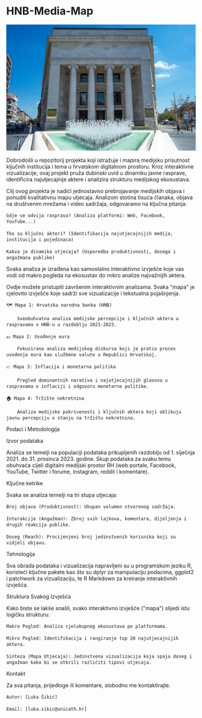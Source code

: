 # HNB-Media-Map

![](photo.jpg)




Dobrodošli u repozitorij projekta koji istražuje i mapira medijsku prisutnost ključnih institucija i tema u hrvatskom digitalnom prostoru. Kroz interaktivne vizualizacije, ovaj projekt pruža dubinski uvid u dinamiku javne rasprave, identificira najutjecajnije aktere i analizira strukturu medijskog ekosustava.

Cilj ovog projekta je nadići jednostavno prebrojavanje medijskih objava i ponuditi kvalitativnu mapu utjecaja. Analizom stotina tisuća članaka, objava na društvenim mrežama i video sadržaja, odgovaramo na ključna pitanja:

    Gdje se odvija rasprava? (Analiza platformi: Web, Facebook, YouTube...)

    Tko su ključni akteri? (Identifikacija najutjecajnijih medija, institucija i pojedinaca)

    Kakva je dinamika utjecaja? (Usporedba produktivnosti, dosega i angažmana publike)

Svaka analiza je izrađena kao samostalno interaktivno izvješće koje vas vodi od makro pogleda na ekosustav do mikro analize najvažnijih aktera.


Ovdje možete pristupiti završenim interaktivnim analizama. Svaka "mapa" je cjelovito izvješće koje sadrži sve vizualizacije i tekstualna pojašnjenja.

    🗺️ Mapa 1: Hrvatska narodna banka (HNB)

        Sveobuhvatna analiza medijske percepcije i ključnih aktera u raspravama o HNB-u u razdoblju 2021-2023.

    💶 Mapa 2: Uvođenje eura

        Fokusirana analiza medijskog diskursa koji je pratio proces uvođenja eura kao službene valute u Republici Hrvatskoj.

    📈 Mapa 3: Inflacija i monetarna politika

        Pregled dominantnih narativa i najutjecajnijih glasova u raspravama o inflaciji i odgovoru monetarne politike.

    🏠 Mapa 4: Tržište nekretnina

        Analiza medijske pokrivenosti i ključnih aktera koji oblikuju javnu percepciju o stanju na tržištu nekretnina.

Podaci i Metodologija

Izvor podataka

Analiza se temelji na populaciji podataka prikupljenih razdoblju od 1. siječnja 2021. do 31. prosinca 2023. godine. Skup podataka za svaku temu obuhvaća cijeli digitalni medijski prostor RH (web portale, Facebook, YouTube, Twitter i forume, instagram, reddit i komentare).

Ključne ketrike

Svaka se analiza temelji na tri stupa utjecaja:

    Broj objava (Produktivnost): Ukupan volumen stvorenog sadržaja.

    Interakcije (Angažman): Zbroj svih lajkova, komentara, dijeljenja i drugih reakcija publike.

    Doseg (Reach): Procijenjeni broj jedinstvenih korisnika koji su vidjeli objavu.

Tehnologija

Sva obrada podataka i vizualizacija napravljeni su u programskom jeziku R, koristeći ključne pakete kao što su dplyr za manipulaciju podacima, ggplot2 i patchwork za vizualizaciju, te R Markdown za kreiranje interaktivnih izvješća.

Struktura Svakog Izvješća

Kako biste se lakše snašli, svako interaktivno izvješće ("mapa") slijedi istu logičku strukturu:

    Makro Pogled: Analiza cjelokupnog ekosustava po platformama.

    Mikro Pogled: Identifikacija i rangiranje top 20 najutjecajnijih aktera.

    Sinteza (Mapa Utjecaja): Jedinstvena vizualizacija koja spaja doseg i angažman kako bi se otkrili različiti tipovi utjecaja.

Kontakt

Za sva pitanja, prijedloge ili komentare, slobodno me kontaktirajte.

    Autor: [Luka Šikić]

    Email: [luka.sikic@unicath.hr]